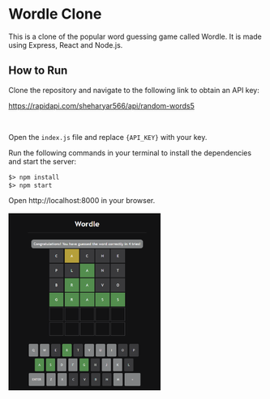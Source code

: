 # Wordle Clone

This is a clone of the popular word guessing game called Wordle. It is made using Express, React and Node.js.

## How to Run

Clone the repository and navigate to the following link to obtain an API key:

https://rapidapi.com/sheharyar566/api/random-words5

<br>

Open the `index.js` file and replace `{API_KEY}` with your key.

Run the following commands in your terminal to install the dependencies and start the server:

```
$> npm install
$> npm start
```

Open http://localhost:8000 in your browser.
<br><br>
<img src="wordle.PNG" width="300" height="350">
